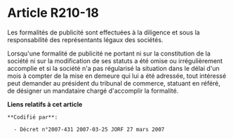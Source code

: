 # Article R210-18

Les formalités de publicité sont effectuées à la diligence et sous la responsabilité des représentants légaux des sociétés.

Lorsqu'une formalité de publicité ne portant ni sur la constitution de la société ni sur la modification de ses statuts a été
omise ou irrégulièrement accomplie et si la société n'a pas régularisé la situation dans le délai d'un mois à compter de la
mise en demeure qui lui a été adressée, tout intéressé peut demander au président du tribunal de commerce, statuant en
référé, de désigner un mandataire chargé d'accomplir la formalité.

**Liens relatifs à cet article**

	**Codifié par**:

	  - Décret n°2007-431 2007-03-25 JORF 27 mars 2007
